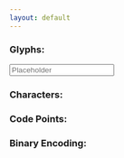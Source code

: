 ```yaml
---
layout: default
---
```




### Glyphs:   
 <div class="row">
    <form class="col s12">
      <div class="row">
        <div class="input-field col s6">
          <input placeholder="Placeholder" id="glyph" type="text" class="validate">
        </div>
      </div>
  </form>
</div>

### Characters:
### Code Points:
### Binary Encoding:
